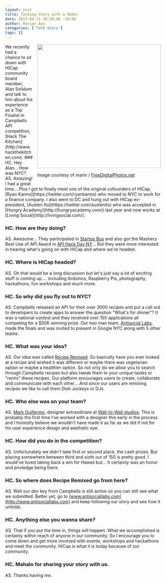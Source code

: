 ```yaml
--- 
layout: post
title: Talking Story with a Maker
date: 2013-04-11 20:30:00 -10:00
author: Marion Ano
categories: ['Talk Story']
tags: []
---
```

<div style="float: right; margin-left: 15px">
<a href="http://imgur.com/pssPOgh"><img src="http://i.imgur.com/pssPOgh.jpg" width="400" alt="" title="Hosted by imgur.com" /></a>
<br>
<p>Image courtesy of marin / <a href="http://www.freedigitalphotos.net" target="_blank">FreeDigitalPhotos.net</a></p>
</div>
We recently had a chance to sit down with HICap community board member, Alan Solidum and talk to him about his experience as a Top Finalist in Campbells API competition, [Hack The Kitchen](http://www.hackthekitchen.com).
### HC. Hey Alan... How was NYC?
AS. Amazing!  I had a great time... Plus I got to finally meet one of the original cofounders of HICap, [Ryan Kanno](https://twitter.com/ryankanno) who moved to NYC to work for a finance company.  I also went to DC and hung out with HICap ex-president, [Austen Ito](https://twitter.com/austenito) who was accepted in [Hungry Academy](http://hungryacademy.com/) last year and now works at [Living Social](http://livingsocial.com/).

### HC. How are they doing?
AS. Awesome...  They participated in [Startup Bus](http://startupbus.com/) and also got the Mashery Best Use of API Award in [API Hack Day NY](http://apihackdayny.eventbrite.com/)...  But they were more interested in hearing what's going on with HICap and where we're headed.

### HC. Where is HICap headed?
AS. Oh that would be a long discussion but let's just say a lot of exciting stuff is coming up.... including Arduinos, Raspberry Pis, photography, hackathons, fun workshops and much more.

### HC. So why did you fly out to NYC?
AS. Campbells released an API for their over 3000 recipes and put a call out to developers to create apps to answer the question "What's for dinner"?  It was a national contest and they received over 150 applications all competing for a $50K winning prize.  Our two man team, [Antisocial Labs](http://www.antisociallabs), made the finals and was invited to present in Google NYC along with 5 other teams.

### HC. What was your idea?
AS. Our idea was called [Recipe Remixed](http://www.reciperemixed.com).  So basically have you ever looked at a recipe and wished it was different or maybe there was vegetarian option or maybe a healthier option.  So not only do we allow you to search through Campbells recipes but also tweak them to your unique tastes or "remix" these recipes.  Our platform encourages users to create, collaborate and communicate with each other...  And since our users are remixing recipes we like to call them Dish Jockeys or DJs.

### HC. Who else was on your team?
AS. [Mark Guillermo](http://www.inmydna.com), designer extraodinare at [Wall-to-Wall studios](http://www.walltowall.com).  This is probably the first time I've worked with a designer this early in the process and I honestly believe we wouldn't have made it as far as we did if not for his user experience design and aesthetic eye.

### HC. How did you do in the competition?
AS. Unfortunately we didn't take first or second place, the cash prizes.  But placing somewhere between third and sixth out of 150 is pretty good.  I would've loved taking back a win for Hawaii but...  It certainly was an honor and privledge being there.

### HC. So where does Recipe Remixed go from here?
AS. Well our dev key from Campbells is still active so you can still see what we submitted.  Better yet, go to [www.antisociallabs.com](http://www.antisociallabs.com) and keep following our story and see how it unfolds.

### HC. Anything else you wanna share?
AS. That if you put the time in, things will happen.  What we accomplished is certainly within reach of anyone in our community.  So I encourage you to come down and get more involved with events, workshops and hackathons and meet the community.  HICap is what it is today because of our community.

### HC. Mahalo for sharing your story with us.
AS. Thanks having me.
